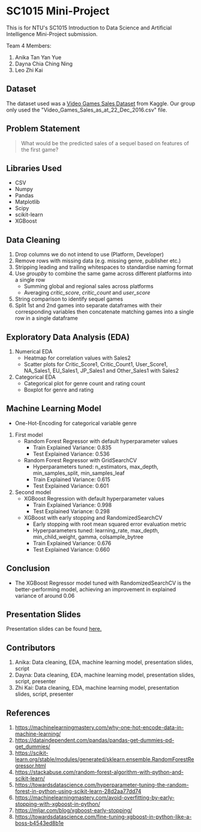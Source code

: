 # SC1015 Mini-Project
This is for NTU's SC1015 Introduction to Data Science and Artificial Intelligence Mini-Project submission.

Team 4 Members:
1. Anika Tan Yan Yue
2. Dayna Chia Ching Ning
3. Leo Zhi Kai

## Dataset
The dataset used was a [Video Games Sales Dataset](https://www.kaggle.com/datasets/sidtwr/videogames-sales-dataset) from Kaggle. Our group only used the "Video_Games_Sales_as_at_22_Dec_2016.csv" file.

## Problem Statement
> What would be the predicted sales of a sequel based on features of the first game?

## Libraries Used
- CSV
- Numpy
- Pandas
- Matplotlib
- Scipy
- scikit-learn
- XGBoost

## Data Cleaning
1. Drop columns we do not intend to use (Platform, Developer)
2. Remove rows with missing data (e.g. missing genre, publisher etc.)
3. Stripping leading and trailing whitespaces to standardise naming format
4. Use _groupby_ to combine the same game across different platforms into a single row
    - Summing global and regional sales across platforms
    - Averaging _critic_score_, _critic_count_ and _user_score_
5. String comparison to identify sequel games
6. Split 1st and 2nd games into separate dataframes with their corresponding variables then concatenate matching games into a single row in a single dataframe

## Exploratory Data Analysis (EDA)
1. Numerical EDA
    - Heatmap for correlation values with Sales2
    - Scatter plots for Critic_Score1, Critic_Count1, User_Score1, NA_Sales1, EU_Sales1, JP_Sales1 and Other_Sales1 with Sales2
3. Categorical EDA
    - Categorical plot for genre count and rating count
    - Boxplot for genre and rating

## Machine Learning Model
- One-Hot-Encoding for categorical variable genre
1. First model
    - Random Forest Regressor with default hyperparameter values
        - Train Explained Variance: 0.835
        - Test Explained Variance: 0.536
    - Random Forest Regressor with GridSearchCV
        - Hyperparameters tuned: n_estimators, max_depth, min_samples_split, min_samples_leaf
        - Train Explained Variance: 0.615
        - Test Explained Variance: 0.601
2. Second model
    - XGBoost Regression with default hyperparameter values
        - Train Explained Variance: 0.998
        - Test Explained Variance: 0.298
    - XGBoost with early stopping and RandomizedSearchCV
        - Early stopping with root mean squared error evaluation metric
        - Hyperparameters tuned: learning_rate, max_depth, min_child_weight, gamma, colsample_bytree
        - Train Explained Variance: 0.676
        - Test Explained Variance: 0.660

## Conclusion
- The XGBoost Regressor model tuned with RandomizedSearchCV is the better-performing model, achieving an improvement in explained variance of around 0.06

## Presentation Slides
Presentation slides can be found [here.](https://docs.google.com/presentation/d/1YAc6b51vfsFI3srWbiPJVsZfXWtp08Otuy1LkDFAc7w/edit?usp=sharing)

## Contributors
1. Anika: Data cleaning, EDA, machine learning model, presentation slides, script
2. Dayna: Data cleaning, EDA, machine learning model, presentation slides, script, presenter
3. Zhi Kai: Data cleaning, EDA, machine learning model, presentation slides, script, presenter

## References
1. https://machinelearningmastery.com/why-one-hot-encode-data-in-machine-learning/
2. https://dataindependent.com/pandas/pandas-get-dummies-pd-get_dummies/
3. https://scikit-learn.org/stable/modules/generated/sklearn.ensemble.RandomForestRegressor.html
4. https://stackabuse.com/random-forest-algorithm-with-python-and-scikit-learn/
5. https://towardsdatascience.com/hyperparameter-tuning-the-random-forest-in-python-using-scikit-learn-28d2aa77dd74
6. https://machinelearningmastery.com/avoid-overfitting-by-early-stopping-with-xgboost-in-python/
7. https://mljar.com/blog/xgboost-early-stopping/
8. https://towardsdatascience.com/fine-tuning-xgboost-in-python-like-a-boss-b4543ed8b1e
